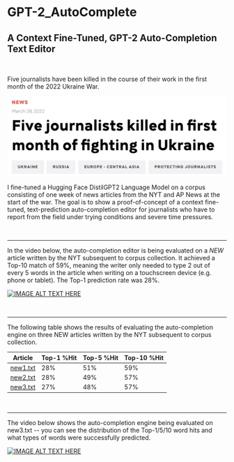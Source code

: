 # GPT-2_AutoComplete
## A Context Fine-Tuned, GPT-2 Auto-Completion Text Editor

<p>&nbsp;</p>

Five journalists have been killed in the course of their work in the first month of the 2022 Ukraine War.

![5 Journalists Killed in 1 Month](UkraineJournalistsKilled.jpg)

I fine-tuned a Hugging Face DistilGPT2 Language Model on a corpus consisting of one week of news articles from the NYT and AP News at the start of the war. The goal is to show a proof-of-concept of a context fine-tuned, text-prediction auto-completion editor for journalists who have to report from the field under trying conditions and severe time pressures.

<p>&nbsp;</p>

---

In the video below, the auto-completion editor is being evaluated on a *NEW* article written by the NYT subsequent to corpus collection. It achieved a Top-10 match of 59%, meaning the writer only needed to type 2 out of every 5 words in the article when writing on a touchscreen device (e.g. phone or tablet). The Top-1 prediction rate was 28%.

[![IMAGE ALT TEXT HERE](https://img.youtube.com/vi/FHjRNtiVmrc/0.jpg)](https://www.youtube.com/watch?v=FHjRNtiVmrc)


<p>&nbsp;</p>

---

The following table shows the results of evaluating the auto-completion engine on three NEW articles written by the NYT subsequent to corpus collection.

| Article | Top-1 %Hit | Top-5 %Hit | Top-10 %Hit |
| --- | --- | --- | --- |
| [new1.txt](https://github.com/ixig/GPT-2_AutoComplete/blob/main/dataset/new/After%20a%20Battering%2C%20Ukraine%20Seeks%20Momentum.txt) | 28% | 51% | 59% |
| [new2.txt](https://github.com/ixig/GPT-2_AutoComplete/blob/main/dataset/new/Bolstering%20Ukraine%20With%20Arms%20That%20Are%20Easy%20to%20Carry%20and%20Simple%20to%20Use.txt) | 28% | 49% | 57% |
| [new3.txt](https://github.com/ixig/GPT-2_AutoComplete/blob/main/dataset/new/Survivors%20Found%20in%20Theater%20Rubble%2C%20but%20Suffering%20Widens.txt) | 27% | 48% | 57% |

<p>&nbsp;</p>

---

The video below shows the auto-completion engine being evaluated on new3.txt -- you can see the distribution of the Top-1/5/10 word hits and what types of words were successfully predicted.

[![IMAGE ALT TEXT HERE](https://img.youtube.com/vi/dkYQAd-K-9U/0.jpg)](https://www.youtube.com/watch?v=dkYQAd-K-9U)


